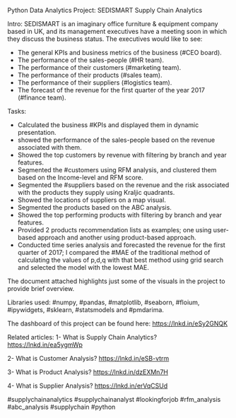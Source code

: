 Python Data Analytics Project: SEDISMART Supply Chain Analytics

Intro:
SEDISMART is an imaginary office furniture & equipment company based in UK, and its management executives have a meeting soon in which they discuss the business status. The executives would like to see:
- The general KPIs and business metrics of the business (#CEO board).
- The performance of the sales-people (#HR team).
- The performance of their customers (#marketing team).
- The performance of their products (#sales team).
- The performance of their suppliers (#logistics team).
- The forecast of the revenue for the first quarter of the year 2017 (#finance team).

Tasks:
- Calculated the business #KPIs and displayed them in dynamic presentation.
- showed the performance of the sales-people based on the revenue associated with them.
- Showed the top customers by revenue with filtering by branch and year features.
- Segmented the #customers using RFM analysis, and clustered them based on the Income-level and RFM score.
- Segmented the #suppliers based on the revenue and the risk associated with the products they supply using Kraljic quadrants.
- Showed the locations of suppliers on a map visual.
- Segmented the products based on the ABC analysis.
- Showed the top performing products with filtering by branch and year features.
- Provided 2 products recommendation lists as examples; one using user-based approach and another using product-based approach.
- Conducted time series analysis and forecasted the revenue for the first quarter of 2017; I compared the #MAE of the traditional method of calculating the values of p,d,q with that best method using grid search and selected the model with the lowest MAE.

The document attached highlights just some of the visuals in the project to provide brief overview.

Libraries used: #numpy, #pandas, #matplotlib, #seaborn, #floium, #ipywidgets, #sklearn, #statsmodels and #pmdarima.

The dashboard of this project can be found here:
https://lnkd.in/eSy2GNQK

Related articles:
1- What is Supply Chain Analytics?
https://lnkd.in/ea5ygmWp

2- What is Customer Analysis?
https://lnkd.in/eSB-vtrm

3- What is Product Analysis?
https://lnkd.in/dzEXMn7H

4- What is Supplier Analysis?
https://lnkd.in/erVqCSUd

#supplychainanalytics
#supplychainanalyst
#lookingforjob
#rfm_analysis
#abc_analysis
#supplychain
#python